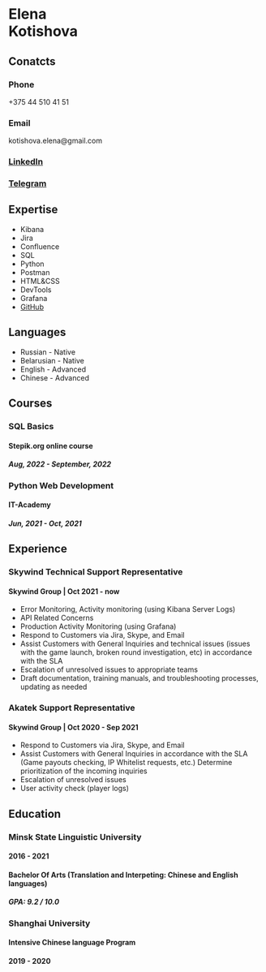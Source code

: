 <!DOCTYPE html>
<html lang="en">

<head>
  <meta charset="UTF-8">
  <title>Elena Kotishova CV</title>
  <link rel="stylesheet" href="style.css">
</head>

<body>
<div>
  <h1>Elena<br>Kotishova</h1>
</div>
<div>
  <h2><strong>Conatcts</strong></h2>
</div>
<div>
  <h3>Phone</h3>
  <p class="content">+375 44 510 41 51</p>
  <h3>Email</h3>
  <p class="content">kotishova.elena@gmail.com<p>
  <h3><a href="https://www.linkedin.com/in/kotishovaelena/">LinkedIn</a></h3>
  <h3><a href="http://t.me/lena_kotishova">Telegram</a></h3>
  </div>
  <div>
    <h2>Expertise</h2>
    <ul>
    <li>Kibana</li>
    <li>Jira</li>
    <li>Confluence</li>
    <li>SQL</li>
    <li>Python</li>
    <li>Postman</li>
    <li>HTML&CSS</li>
    <li>DevTools</li>
    <li>Grafana</li>
    <li><a href="https://github.com/lenakotishova">GitHub</a></li>
    </ul> 
  </div>
  <div>
    <h2>Languages</h2>
    <ul>
    <li>Russian - Native</li> 
    <li>Belarusian - Native</li>
    <li>English - Advanced</li>
    <li>Chinese - Advanced</li>
    </ul>
  </div>
  <div>
      <h2>Courses</h2>
      <div>
        <h3>SQL Basics</h3>
        <h4>Stepik.org online course</h4>
        <h5>Aug, 2022 - September, 2022</h5>
    </div>
    <div>
      <h3>Python Web Development</h3>
      <h4>IT-Academy</h4>
      <h5>Jun, 2021 - Oct, 2021</h5>
    </div>
  </div>
  <div>
    <h2>Experience</h2>
    <h3>Skywind Technical Support Representative</h3>
    <h4>Skywind Group | Oct 2021 - now</h4>
    <ul>
    <li>Error Monitoring, Activity monitoring (using Kibana Server Logs)</li>
    <li>API Related Concerns</li>
    <li>Production Activity Monitoring (using Grafana)</li>
    <li>Respond to Customers via Jira, Skype, and Email</li>
    <li>Assist Customers with General Inquiries and technical issues (issues with the game launch, broken round investigation, etc) in accordance with the SLA</li>
    <li>Escalation of unresolved issues to appropriate teams</li>
    <li>Draft documentation, training manuals, and troubleshooting processes, updating as needed</li>
    </ul>
<h3>Akatek Support Representative</h3>
<h4>Skywind Group | Oct 2020 - Sep 2021</h4>
<ul>
<li>Respond to Customers via Jira, Skype, and Email</li>
<li>Assist Customers with General Inquiries in accordance with the SLA (Game payouts checking, IP Whitelist requests, etc.) Determine prioritization of the incoming inquiries</li>
<li>Escalation of unresolved issues</li>
<li>User activity check (player logs)</li>
</ul>
  </div>
  <div>
    <h2>Education</h2>
    <div>
      <h3>Minsk State Linguistic University</h3>
      <h4>2016 - 2021</h4>
      <h4>Bachelor Of Arts (Translation and Interpeting: Chinese and English languages)</h4>
      <h5>GPA: 9.2 / 10.0</h5>
    </div>
    <div>
      <h3>Shanghai University</h3>
      <h4>Intensive Chinese language Program</h4>
      <h4>2019 - 2020</h4>
    </div>
    </div>
</body>
</html>
